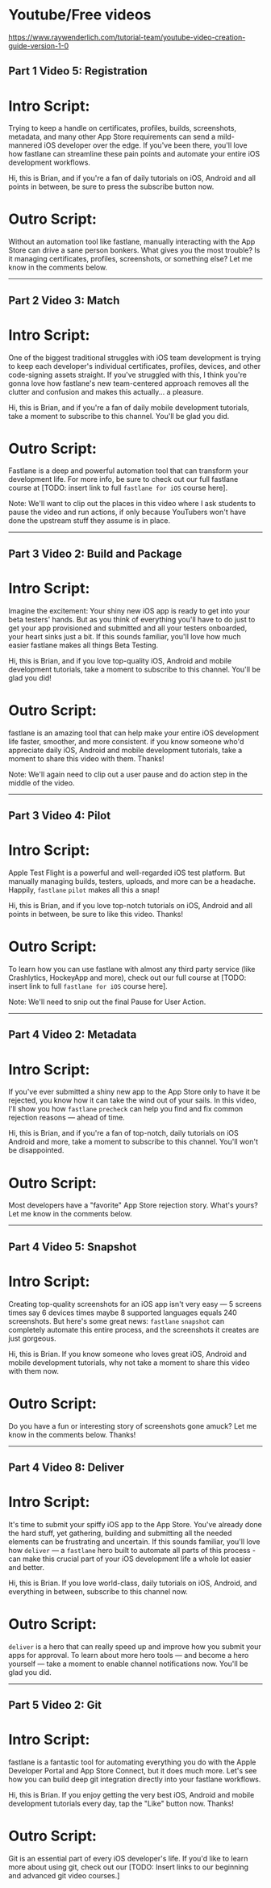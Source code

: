 # Youtube/Free videos
https://www.raywenderlich.com/tutorial-team/youtube-video-creation-guide-version-1-0

## Part 1 Video 5: Registration

# Intro Script:

Trying to keep a handle on certificates, profiles, builds, screenshots, metadata, and many other App Store requirements can send a mild-mannered iOS developer over the edge. If you've been there, you'll love how fastlane can streamline these pain points and automate your entire iOS development workflows. 

Hi, this is Brian, and if you're a fan of daily tutorials on iOS, Android and all points in between, be sure to press the subscribe button now.

# Outro Script:

Without an automation tool like fastlane, manually interacting with the App Store can drive a sane person bonkers. What gives you the most trouble? Is it managing certificates, profiles, screenshots, or something else? Let me know in the comments below.

---
## Part 2 Video 3: Match

# Intro Script:

One of the biggest traditional struggles with iOS team development is trying to keep each developer's individual certificates, profiles, devices, and other code-signing assets straight. If you've struggled with this, I think you're gonna love how fastlane's new team-centered approach removes all the clutter and confusion and makes this actually… a pleasure. 

Hi, this is Brian, and if you're a fan of daily mobile development tutorials, take a moment to subscribe to this channel. You'll be glad you did.

# Outro Script:

Fastlane is a deep and powerful automation tool that can transform your development life. For more info, be sure to check out our full fastlane course at [TODO: insert link to full `fastlane for iOS` course here].

Note: We'll want to clip out the places in this video where I ask students to pause the video and run actions, if only because YouTubers won't have done the upstream stuff they assume is in place. 

---
## Part 3 Video 2: Build and Package

# Intro Script:

Imagine the excitement: Your shiny new iOS app is ready to get into your beta testers' hands. But as you think of everything you'll have to do just to get your app provisioned and submitted and all your testers onboarded, your heart sinks just a bit. If this sounds familiar, you'll love how much easier fastlane makes all things Beta Testing.

Hi, this is Brian, and if you love top-quality iOS, Android and mobile development tutorials, take a moment to subscribe to this channel. You'll be glad you did!

# Outro Script:

fastlane is an amazing tool that can help make your entire iOS development life faster, smoother, and more consistent. if you know someone who'd appreciate daily iOS, Android and mobile development tutorials, take a moment to share this video with them. Thanks!

Note: We'll again need to clip out a user pause and do action step in the middle of the video.

---
## Part 3 Video 4: Pilot

# Intro Script:

Apple Test Flight is a powerful and well-regarded iOS test platform. But manually managing builds, testers, uploads, and more can be a headache. Happily, `fastlane` `pilot` makes all this a snap!

Hi, this is Brian, and if you love top-notch tutorials on iOS, Android and all points in between, be sure to like this video. Thanks!

# Outro Script:

To learn how you can use fastlane with almost any third party service (like Crashlytics, HockeyApp and more), check out our full course at [TODO: insert link to full `fastlane for iOS` course here].

Note: We'll need to snip out the final Pause for User Action.

---
## Part 4 Video 2: Metadata

# Intro Script:

If you've ever submitted a shiny new app to the App Store only to have it be rejected, you know how it can take the wind out of your sails. In this video, I'll show you how `fastlane` `precheck` can help you find and fix common rejection reasons — ahead of time.

Hi, this is Brian, and if you're a fan of top-notch, daily tutorials on iOS Android and more, take a moment to subscribe to this channel. You'll won't be disappointed.

# Outro Script:

Most developers have a "favorite" App Store rejection story. What's yours? Let me know in the comments below.

---
## Part 4 Video 5: Snapshot

# Intro Script:

Creating top-quality screenshots for an iOS app isn't very easy — 5 screens times say 6 devices times maybe 8 supported languages equals 240 screenshots. But here's some great news: `fastlane` `snapshot` can completely automate this entire process, and the screenshots it creates are just gorgeous.

Hi, this is Brian. If you know someone who loves great iOS, Android and mobile development tutorials, why not take a moment to share this video with them now.

# Outro Script:

Do you have a fun or interesting story of screenshots gone amuck? Let me know in the comments below. Thanks!

---
## Part 4 Video 8: Deliver

# Intro Script:

It's time to submit your spiffy iOS app to the App Store. You've already done the hard stuff, yet gathering, building and submitting all the needed elements can be frustrating and uncertain. If this sounds familiar, you'll love how `deliver` — a `fastlane` hero built to automate all parts of this process - can make this crucial part of your iOS development life a whole lot easier and better.

Hi, this is Brian. If you love world-class, daily tutorials on iOS, Android, and everything in between, subscribe to this channel now. 

# Outro Script:

`deliver` is a hero that can really speed up and improve how you submit your apps for approval. To learn about more hero tools — and become a hero yourself — take a moment to enable channel notifications now. You'll be glad you did.

---
## Part 5 Video 2: Git

# Intro Script:

fastlane is a fantastic tool for automating everything you do with the Apple Developer Portal and App Store Connect, but it does much more. Let's see how you can build deep git integration directly into your fastlane workflows.

Hi, this is Brian. If you enjoy getting the very best iOS, Android and mobile development tutorials every day, tap the "Like" button now. Thanks!

# Outro Script:

Git is an essential part of every iOS developer's life. If you'd like to learn more about using git, check out our [TODO: Insert links to our beginning and advanced git video courses.]
